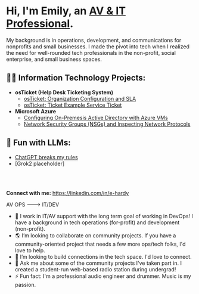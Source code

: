 <h1>Hi, I'm Emily, an <a href="https://linkedin.com/in/e-hardy/">AV & IT Professional</a>.</h1>
<p>My background is in operations, development, and communications for nonprofits and small businesses. I made the pivot into tech when I realized the need for well-rounded tech professionals in the non-profit, social enterprise, and small business spaces.</p>

<h2>👨‍💻 Information Technology Projects:</h2>

- <b>osTicket (Help Desk Ticketing System)</b>
  - [osTicket: Organization Configuration and SLA](https://github.com/emily-hardy/org-config)
  - [osTicket: Ticket Example Service Ticket](https://github.com/emily-hardy/ticket-servicing)
- <b>Microsoft Azure</b>
  - [Configuring On-Premesis Active Directory with Azure VMs](https://github.com/emily-hardy/configure-ad)
  - [Network Security Groups (NSGs) and Inspecting Network Protocols](https://github.com/emily-hardy/azure-network-protocols)
 
 <h2>🤖 Fun with LLMs:</h2>
 
- [ChatGPT breaks my rules](https://github.com/emily-hardy/GPT4-o3mini)
- [Grok2 placeholder]
<br/>
<br/>


**Connect with me:**
https://linkedin.com/in/e-hardy

AV OPS ---> IT/DEV
- 🌱 I work in IT/AV support with the long term goal of working in DevOps! I have a background in tech operations (for-profit) and development (non-profit).
- 🌎 I’m looking to collaborate on community projects. If you have a community-oriented project that needs a few more ops/tech folks, I'd love to help.
- 🤔 I’m looking to build connections in the tech space. I'd love to connect.
- 💬 Ask me about some of the community projects I've taken part in. I created a student-run web-based radio station during undergrad!
- ⚡ Fun fact: I'm a professional audio engineer and drummer. Music is my passion.
